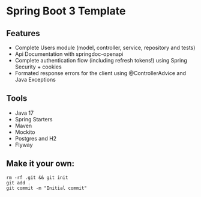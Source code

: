 # Spring Boot 3 Template

## Features

- Complete Users module (model, controller, service, repository and tests)
- Api Documentation with springdoc-openapi
- Complete authentication flow (including refresh tokens!) using Spring Security + cookies
- Formated response errors for the client using @ControllerAdvice and Java Exceptions

## Tools

- Java 17
- Spring Starters 
- Maven
- Mockito
- Postgres and H2
- Flyway

## Make it your own:

```
rm -rf .git && git init
git add .
git commit -m "Initial commit"
```

